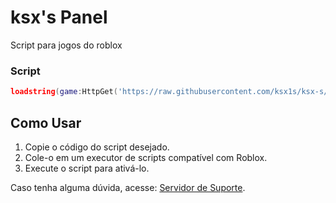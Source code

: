 # ksx's Panel

Script para jogos do roblox

### Script
```lua
loadstring(game:HttpGet('https://raw.githubusercontent.com/ksx1s/ksx-s/refs/heads/main/Panel'))()
```

## Como Usar

1. Copie o código do script desejado.
2. Cole-o em um executor de scripts compatível com Roblox.
3. Execute o script para ativá-lo.

Caso tenha alguma dúvida, acesse: [Servidor de Suporte](https://discord.gg/gg6RkUKDEZ).